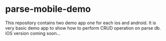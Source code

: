 # parse-mobile-demo

This repository contains two demo app one for each ios and android. It is very basic demo app to show how to perform CRUD operation on parse db.
iOS version coming soon...
